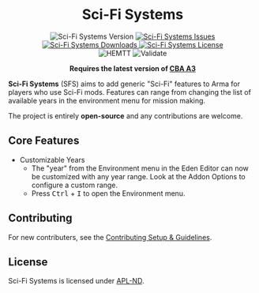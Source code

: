 <!-- If you want to make changes to this README, you need to also modify the README.md in the docs folder as well -->

<h1 align="center">Sci-Fi Systems</h1>
<p align="center">
    <img src="https://img.shields.io/badge/Version-1.0.1-blue?style=flat-square" alt="Sci-Fi Systems Version">
    <a href="https://github.com/DartsArmaMods/SciFiSystems/issues">
        <img src="https://img.shields.io/github/issues-raw/DartRuffian/SciFiSystems.svg?style=flat-square&label=Issues" alt="Sci-Fi Systems Issues">
    </a>
    <a href="https://steamcommunity.com/sharedfiles/filedetails/?id=3346952826">
        <img src="https://img.shields.io/steam/downloads/3346952826.svg?style=flat-square&label=Downloads" alt="Sci-Fi Systems Downloads">
    </a>
    <a href="https://github.com/DartsArmaMods/SciFiSystems/blob/master/LICENSE">
        <img src="https://img.shields.io/badge/License-APL ND-red?style=flat-square" alt="Sci-Fi Systems License">
    </a>
    <br>
    <img src="https://img.shields.io/github/actions/workflow/status/DartsArmaMods/SciFiSystems/hemtt.yml?style=flat-square&label=HEMTT" alt="HEMTT">
    <img src="https://img.shields.io/github/actions/workflow/status/DartsArmaMods/SciFiSystems/arma.yml?style=flat-square&label=Validate" alt="Validate">
</p>

<p align="center">
    <b>Requires the latest version of <a href="https://github.com/CBATeam/CBA_A3/releases/latest">CBA A3</a></b>
</p>

**Sci-Fi Systems** (SFS) aims to add generic "Sci-Fi" features to Arma for players who use Sci-Fi mods. Features can range from changing the list of available years in the environment menu for mission making.

The project is entirely **open-source** and any contributions are welcome.

## Core Features
- Customizable Years
  - The "year" from the Environment menu in the Eden Editor can now be customized with any year range. Look at the Addon Options to configure a custom range.
  - Press <kbd>Ctrl</kbd> + <kbd>I</kbd> to open the Environment menu.

## Contributing
For new contributers, see the [Contributing Setup & Guidelines](./.github/CONTRIBUTING.md).

## License
Sci-Fi Systems is licensed under [APL-ND](./LICENSE.md).